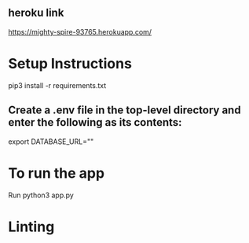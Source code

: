 ## heroku link 
https://mighty-spire-93765.herokuapp.com/

# Setup Instructions
pip3 install -r requirements.txt

## Create a .env file in the top-level directory and enter the following as its contents:
export DATABASE_URL="<YOUR POSTGRESQL DB URL>"

# To run the app
Run python3 app.py

# Linting  
